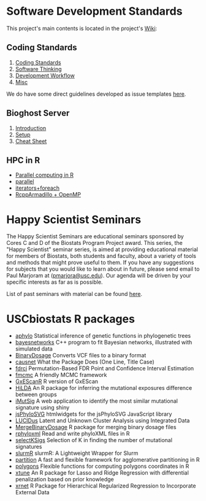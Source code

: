 # Software Development Standards

This project's main contents is located in the project's [Wiki](https://github.com/USCbiostats/CodingStandards/wiki):

## Coding Standards

1.  [Coding Standards](../../wiki/Home#coding-standards)
2.  [Software Thinking](../../wiki/Home#software-thinking)
3.  [Development Workflow](../../wiki/Home#development-workflow)
4.  [Misc](../../wiki/Home#misc)

We do have some direct guidelines developed as issue templates [here](templates). 

## Bioghost Server

1.  [Introduction](../../wiki/Biogohst-server#introduction)
2.  [Setup](../../wiki/Biogohst-server#setup)
3.  [Cheat Sheet](../../wiki/Biogohst-server#cheat-sheet)

## HPC in R
    
*   [Parallel computing in R](../../wiki/HPC-in-R#parallel-computing-in-r)  
*   [parallel](../../wiki/HPC-in-R#parallel)
*   [iterators+foreach](../../wiki/HPC-in-R#foreach)
*   [RcppArmadillo + OpenMP](../../wiki/HPC-in-R#rcpparmadillo-and-openmp)

# Happy Scientist Seminars

The Happy Scientist Seminars are educational seminars sponsored by Cores C and D of the Biostats Program Project award. This series, the "Happy Scientist" seminar series, is aimed at providing educational material for members of Biostats, both students and faculty, about a variety of tools and methods that might prove useful to them. If you have any suggestions for subjects that you would like to learn about in future, please send email to Paul Marjoram at (pmarjora@usc.edu). Our agenda will be driven by your specific interests as far as is possible. 

List of past seminars with material can be found [here](/happy_scientist/).

# USCbiostats R packages

*  [aphylo](https://github.com/USCbiostats/aphylo) Statistical inference of genetic functions in phylogenetic trees
*  [bayesnetworks](https://github.com/USCbiostats/bayesnetworks) C++ program to fit Bayesian networks, illustrated with simulated data
*  [BinaryDosage](https://github.com/USCbiostats/BinaryDosage) Converts VCF files to a binary format
*  [causnet](https://github.com/USCbiostats/causnet) What the Package Does (One Line, Title Case)
*  [fdrci](https://github.com/USCbiostats/fdrci) Permutation-Based FDR Point and Confidence Interval Estimation
*  [fmcmc](https://github.com/USCbiostats/fmcmc) A friendly MCMC framework
*  [GxEScanR](https://github.com/USCbiostats/GxEScanR) R version of GxEScan
*  [HiLDA](https://github.com/USCbiostats/HiLDA) An R package for inferring the mutational exposures difference between groups
*  [iMutSig](https://github.com/USCbiostats/iMutSig) A web application to identify the most similar mutational signature using shiny
*  [jsPhyloSVG](https://github.com/USCbiostats/jsPhyloSVG) htmlwidgets for the jsPhyloSVG JavaScript library
*  [LUCIDus](https://github.com/USCbiostats/LUCIDus) Latent and Unknown Cluster Analysis using Integrated Data
*  [MergeBinaryDosage](https://github.com/USCbiostats/MergeBinaryDosage) R package for merging binary dosage files
*  [rphyloxml](https://github.com/USCbiostats/rphyloxml) Read and write phyloXML files in R
*  [selectKSigs](https://github.com/USCbiostats/selectKSigs) Selection of K in finding the number of mutational signatures
*  [slurmR](https://github.com/USCbiostats/slurmR) slurmR: A Lightweight Wrapper for Slurm
*  [partition](https://github.com/USCbiostats/partition) A fast and flexible framework for agglomerative partitioning in R 
*  [polygons](https://github.com/USCbiostats/polygons) Flexible functions for computing polygons coordinates in R 
*  [xtune](https://github.com/USCbiostats/xtune) An R package for Lasso and Ridge Regression with differential penalization based on prior knowledge 
*  [xrnet](https://github.com/USCbiostats/xrnet) R Package for Hierarchical Regularized Regression to Incorporate External Data

